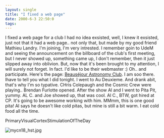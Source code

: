 ```yaml
---
layout: single
title: "I fixed a web page"
date: 2000-6-3 22:50:0
tags: 
---
```


I fixed a web page for a club I had no idea exsisted, well, I knew it exsisted, just not that it had a web page.. not only that, but made by my good friend Mathieu Landry. I'm joining, I'm very intrested. I remember goin to UdeM and seeing the announcement on the billboard of the club's first meeting, but I never showed up, something came up, I don't remember, then it just slipped away into oblivion. But, now that it's been brought to my attention, I will surely not forget. In fact. I'd like to be their webmaster :) Oh.. and participate. Here's the page: [Beauséjour Astronomy Club][1]. I am soo there. Ihave to tell you what I did tonight. I went to Au Deuxieme. And drank abit, that's why I'm so typative. CHris Colepaugh and the Cosmic Crew were playing.. Brendan Furlotte opened. After the show Al and I went to Pita Pit, yummy. AL C. and Joe showed up, that was cool. Al C., BTW, got hired at CP. It's going to be awesome working with him. MMmm, this is one good pita! Al says he doesn't like cold pitas, but mine is still a bit warm. I eat cold food all the time.




PrimaryVisualCortexStimulationOfTheDay



![mycn18_hst.jpg][2]








   [1]: http://www.geocities.com/beausejournb/
   [2]: http://2.bp.blogspot.com/-MHeAFrknjE0/Tn0P62iBl7I/AAAAAAAAALg/PNyy83GqBds/s320/mycn18_hst.jpg
